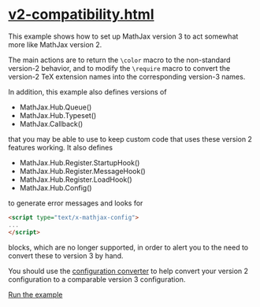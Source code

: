 # [v2-compatibility.html](https://mathjax.github.io/MathJax-demos-web/v2-compatibility.html)

This example shows how to set up MathJax version 3 to act somewhat more like MathJax version 2.

The main actions are to return the `\color` macro to the non-standard version-2 behavior, and to modify the `\require` macro to convert the version-2 TeX extension names into the corresponding version-3 names.

In addition, this example also defines versions of

* MathJax.Hub.Queue()
* MathJax.Hub.Typeset()
* MathJax.Callback()

that you may be able to use to keep custom code that uses these version 2 features working.  It also defines

* MathJax.Hub.Register.StartupHook()
* MathJax.Hub.Register.MessageHook()
* MathJax.Hub.Register.LoadHook()
* MathJax.Hub.Config()

to generate error messages and looks for 

``` html
<script type="text/x-mathjax-config">
...
</script>
```

blocks, which are no longer supported, in order to alert you to the need to convert these to version 3 by hand.

You should use the [configuration converter](https://mathjax.github.io/MathJax-demos-web/convert-configuration/convert-configuration.html) to help convert your version 2 configuration to a comparable version 3 configuration.

[Run the example](https://mathjax.github.io/MathJax-demos-web/v2-compatibility.html)
